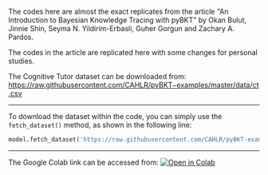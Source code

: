 The codes here are almost the exact replicates from the article "An Introduction to Bayesian Knowledge Tracing with pyBKT" by Okan Bulut, Jinnie Shin, Seyma N. Yildirim-Erbasli, Guher Gorgun and Zachary A. Pardos. 

The codes in the article are replicated here with some changes for personal studies. 

The Cognitive Tutor dataset can be downloaded from: 
https://raw.githubusercontent.com/CAHLR/pyBKT−examples/master/data/ct.csv

---

To download the dataset within the code, you can simply use the `fetch_dataset()` method, as shown in the following line:

```python
model.fetch_dataset('https://raw.githubusercontent.com/CAHLR/pyBKT-examples/master/data/ct.csv', '.')
```
---

The Google Colab link can be accessed from: 
[![Open in Colab](https://colab.research.google.com/assets/colab-badge.svg)](https://colab.research.google.com/drive/1gUwOesQ60u7vXj8-b5tnkaw36S83ywoi?usp=sharing)
